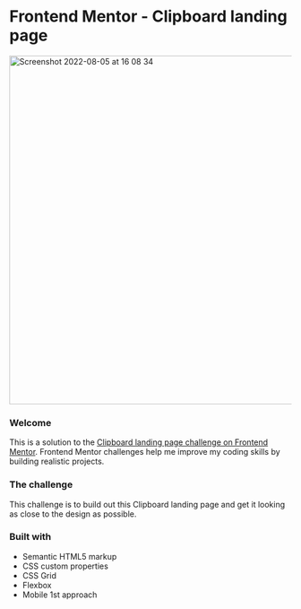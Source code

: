 # Frontend Mentor - Clipboard landing page

<img width="622" alt="Screenshot 2022-08-05 at 16 08 34" src="https://user-images.githubusercontent.com/36899734/183084029-bbd36f78-1270-47bc-9bf8-42f90d3a7420.png">


### Welcome
This is a solution to the [Clipboard landing page challenge on Frontend Mentor](https://www.frontendmentor.io/challenges/clipboard-landing-page-5cc9bccd6c4c91111378ecb9). Frontend Mentor challenges help me improve my coding skills by building realistic projects. 

### The challenge
This challenge is to build out this Clipboard landing page and get it looking as close to the design as possible.

### Built with
- Semantic HTML5 markup
- CSS custom properties
- CSS Grid
- Flexbox
- Mobile 1st approach


